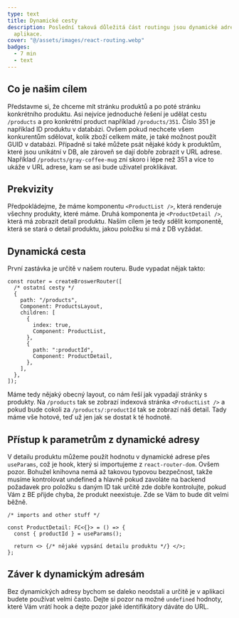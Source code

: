 ```yaml
---
type: text
title: Dynamické cesty
description: Poslední taková důležitá část routingu jsou dynamické adresy. Bez nich se nedá vystavět skoro žádná
  aplikace.
cover: "@/assets/images/react-routing.webp"
badges:
  - 7 min
  - text
---
```


## Co je našim cílem

Představme si, že chceme mít stránku produktů a po poté stránku konkrétního produktu. Asi nejvíce jednoduché řešení
je udělat cestu `/products` a pro konkrétní product například `/products/351`. Číslo 351 je například ID produktu
v databázi. Ovšem pokud nechcete všem konkurentům sdělovat, kolik zboží celkem máte, je také možnost použít GUID v
databázi. Případně si také můžete psát nějaké kódy k produktům, které jsou unikátní v DB, ale zároveň se dají dobře
zobrazit v URL adrese. Například `/products/gray-coffee-mug` zní skoro i lépe než 351 a více to ukáže v URL adrese,
kam se asi bude uživatel proklikávat.

## Prekvizity

Předpokládejme, že máme komponentu `<ProductList />`, která renderuje všechny produkty, které máme. Druhá komponenta je
`<ProductDetail />`, která má zobrazit detail produktu. Naším cílem je tedy sdělit komponentě, která se stará o detail
produktu, jakou položku si má z DB vyžádat.

## Dynamická cesta

První zastávka je určitě v našem routeru. Bude vypadat nějak takto:

```tsx
const router = createBroswerRouter([
  /* ostatní cesty */
  {
    path: "/products",
    Component: ProductsLayout,
    children: [
      {
        index: true,
        Component: ProductList,
      },
      {
        path: ":productId",
        Component: ProductDetail,
      },
    ],
  },
]);
```

Máme tedy nějaký obecný layout, co nám řeší jak vypadají stránky s produkty. Na `/products` tak se zobrazí indexová
stránka `<ProductList />` a pokud bude cokoli za `/products/:productId` tak se zobrazí náš detail. Tady máme
vše hotové, teď už jen jak se dostat k té hodnotě.

## Přístup k parametrům z dynamické adresy

V detailu produktu můžeme použít hodnotu v dynamické adrese přes `useParams`, což je hook, který si importujeme z
`react-router-dom`. Ovšem pozor. Bohužel knihovna nemá až takovou typovou bezpečnost, takže musíme kontrolovat
undefined a hlavně pokud zavoláte na backend požadavek pro položku s daným ID tak určitě zde dobře kontrolujte,
pokud Vám z BE přijde chyba, že produkt neexistuje. Zde se Vám to bude dít velmi běžně.

```tsx
/* imports and other stuff */

const ProductDetail: FC<{}> = () => {
  const { productId } = useParams();

  return <> {/* nějaké vypsání detailu produktu */} </>;
};
```

## Záver k dynamickým adresám

Bez dynamických adresy bychom se daleko neodstali a určitě je v aplikaci budete používat velmi často. Dejte si
pozor na možné `undefined` hodnoty, které Vám vrátí hook a dejte pozor jaké identifikátory dáváte do URL.
